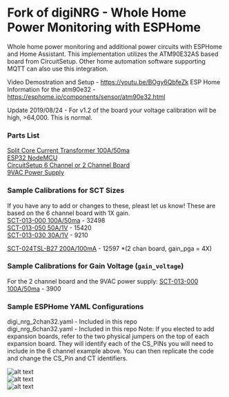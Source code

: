 # Fork of digiNRG - Whole Home Power Monitoring with ESPHome
Whole home power monitoring and additional power circuits with ESPHome and Home Assistant. This implementation utilizes the ATM90E32AS based board from CircuitSetup. Other home automation software supporting MQTT can also use this integration.

Video Demostration and Setup - https://youtu.be/BOgy6QbfeZk
ESP Home Information for the atm90e32 -   https://esphome.io/components/sensor/atm90e32.html


Update 2019/08/24 - For v1.2 of the board your voltage calibration will be high, >64,000. This is normal.

### Parts List
[Split Core Current Transformer 100A/50ma](https://amzn.to/2JtuRSt)  
[ESP32 NodeMCU](https://amzn.to/2XvEBAs)  
[CircuitSetup 6 Channel or 2 Channel Board](https://circuitsetup.us/index.php/product-category/power-management/)  
[9VAC Power Supply](https://amzn.to/2Jt4uMh)

### Sample Calibrations for SCT Sizes
If you have any to add or changes to these, pleast let us know! These are based on the 6 channel board with 1X gain.  
[SCT-013-000 100A/50ma](https://amzn.to/2JtuRSt) - 32498  
[SCT-013-050 50A/1V](https://amzn.to/2XzkyB3) - 15420  
[SCT-013-030 30A/1V](https://amzn.to/2FZLdB9) - 9210  

[SCT-024TSL-B27 200A/100mA](https://circuitsetup.us/product/200a-100ma-current-transformer-yhdc-sct-024-24mm/) - 12597 \*(2 chan board, gain_pga = 4X)

### Sample Calibrations for Gain Voltage (`gain_voltage`)
For the 2 channel board and the 9VAC power supply:
[SCT-013-000 100A/50ma](https://amzn.to/2JtuRSt) - 3900

### Sample ESPHome YAML Configurations
digi_nrg_2chan32.yaml - Included in this repo   
digi_nrg_6chan32.yaml - Included in this repo
Note: If you elected to add expansion boards, refer to the two physical jumpers on the top of each expansion board. They will identify each of the CS_PINs you will need to include in the 6 channel example above. You can then replicate the code and change the CS_Pin and CT identifiers.

![alt text](https://raw.githubusercontent.com/digiblur/digiNRG_ESPHome/master/jpgs/2chan_board.jpg "2 Channel")  
![alt text](https://raw.githubusercontent.com/digiblur/digiNRG_ESPHome/master/jpgs/6chan_board.jpg "6 Channel")  
![alt text](https://raw.githubusercontent.com/digiblur/digiNRG_ESPHome/master/jpgs/sct_100a.jpg "SCT")  

